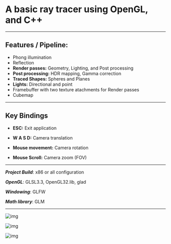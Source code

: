 # A basic ray tracer using OpenGL, and C++
<hr>

## Features / Pipeline: 

- Phong illumination
- Reflection
- **Render passes:** Geometry, Lighting, and Post processing
- **Post processing:** HDR mapping, Gamma correction
- **Traced Shapes:** Spheres and Planes
- **Lights:** Directional and point
- Framebuffer with two texture atachments for Render passes
- Cubemap

<hr>

## Key Bindings
- **ESC:** Exit application

- **W A S D:** Camera translation

- **Mouse movement:** Camera rotation

- **Mouse Scroll:** Camera zoom  (FOV)  

<hr>

***Project Build***: x86 or all configuration 

***OpenGL***: GLSL3.3, OpenGL32.lib, glad

***Windowing***: GLFW

***Math library***: GLM

<hr>

![img](https://res.cloudinary.com/asuelimf/image/upload/v1638944427/ProjectScreenshots/raytracing1_puiycd.png)


![img](https://res.cloudinary.com/asuelimf/image/upload/v1638944428/ProjectScreenshots/raytracing2_ul8mf4.png)


![img](https://res.cloudinary.com/asuelimf/image/upload/v1638944428/ProjectScreenshots/raytracing3_uk8zy7.png)






